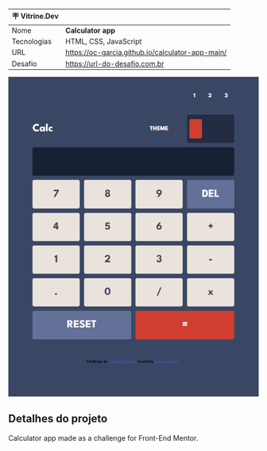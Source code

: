 | :placard: Vitrine.Dev |     |
| -------------  | --- |
|Nome        | **Calculator app**
|Tecnologias | HTML, CSS, JavaScript
|URL         | https://oc-garcia.github.io/calculator-app-main/
|Desafio     | https://url-do-desafio.com.br

![](./design/Project_concluded.png#vitrinedev)

## Detalhes do projeto

Calculator app made as a challenge for Front-End Mentor. 
